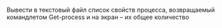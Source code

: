 Вывести в текстовый файл список свойств процесса, возвращаемый
командлетом Get-process и на экран – их общее количество